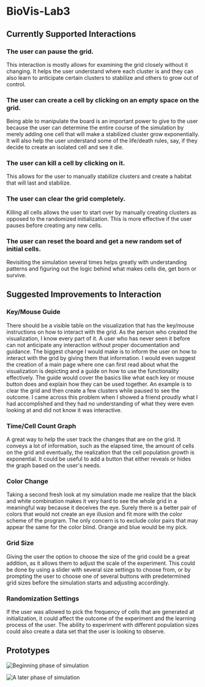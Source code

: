 # BioVis-Lab3

## Currently Supported Interactions
### The user can pause the grid.
   This interaction is mostly allows for examining the grid closely without it changing. It helps the user understand where each cluster is and they can also learn to anticipate certain clusters to stabilize and others to grow out of control.
   
### The user can create a cell by clicking on an empty space on the grid.
  
  Being able to manipulate the board is an important power to give to the user because the user can determine the entire course of the simulation by merely adding one cell that will make a stabilized cluster grow exponentially. It will also help the user understand some of the life/death rules, say, if they decide to create an isolated cell and see it die.
  
### The user can kill a cell by clicking on it.
  
  This allows for the user to manually stabilize clusters and create a habitat that will last and stabilize.
  
### The user can clear the grid completely.
 
  Killing all cells allows the user to start over by manually creating clusters as opposed to the randomized initialization. This is more effective if the user pauses before creating any new cells.
  
### The user can reset the board and get a new random set of initial cells.
 
  Revisiting the simulation several times helps greatly with understanding patterns and figuring out the logic behind what makes cells die, get born or survive. 
  
## Suggested Improvements to Interaction
### Key/Mouse Guide
There should be a visible table on the visualization that has the key/mouse instructions on how to interact with the grid.
As the person who created the visualization, I know every part of it. A user who has never seen it before can not anticipate any interaction without proper documentation and guidance. The biggest change I would make is to inform the user on how to interact with the grid by giving them that information. I would even suggest the creation of a main page where one can first read about what the visualization is depicting and a guide on how to use the functionality effectively. The guide would cover the basics like what each key or mouse button does and explain how they can be used together. An example is to clear the grid and then create a few clusters while paused to see the outcome. I came across this problem when I showed a friend proudly what I had accomplished and they had no understanding of what they were even looking at and did not know it was interactive.
### Time/Cell Count Graph
A great way to help the user track the changes that are on the grid. It conveys a lot of information, such as the elapsed time, the amount of cells on the grid and eventually, the realization that the cell population growth is exponential. It could be useful to add a button that either reveals or hides the graph based on the user's needs.
### Color Change
Taking a second fresh look at my simulation made me realize that the black and white combination makes it very hard to see the whole grid in a meaningful way because it deceives the eye. Surely there is a better pair of colors that would not create an eye illusion and fit more with the color scheme of the program. The only concern is to exclude color pairs that may appear the same for the color blind. Orange and blue would be my pick.
### Grid Size
Giving the user the option to choose the size of the grid could be a great addition, as it allows them to adjust the scale of the experiment. This could be done by using a slider with several size settings to choose from, or by prompting the user to choose one of several buttons with predetermined grid sizes before the simulation starts and adjusting accordingly.
### Randomization Settings
If the user was allowed to pick the frequency of cells that are generated at initialization, it could affect the outcome of the experiment and the learning process of the user. The ability to experiment with different population sizes could also create a data set that the user is looking to observe.

## Prototypes

![Beginning phase of simulation](http://i.imgur.com/Fqrxsm9.png)

![A later phase of simulation](http://i.imgur.com/PUhdVFg.png)
